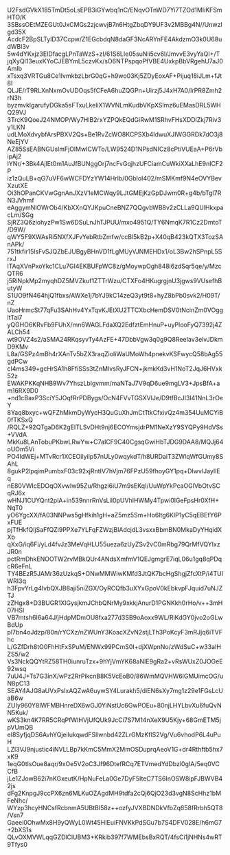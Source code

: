 U2FsdGVkX185TmDt5oLsEPB3iGYwbq1nC/ENqvOTnWD7Yi7TZOd1MIiKFSmHTO/K
3SBssOEtMZEGUt0JxCMGs2zjcwvjB7n6HtgZbqDY9UF3v2MBBg4N//Unwzlgd35X
AcdcF2BpSLTylD37Ccpw/Z1EGcbdqN8daGF3NcARYnFE4AkdzmO3k0U68udWBl3v
5w4dYKxjz3EIDfacgLPnTaWzS+zI/61S6LIe05suNli5cv6l/JmvvE3vyYaQI+/T
jqXyQl13euxKYoCJEBYmL5czvKx/sO6NTPspqoPfVBE4UxkpBbVRgehU7aJ0AmIb
xTsxq3VRTGu8Ce1IvmkbzLbrG0qG+h9wo03Kj5ZDyEoxAF+Pijuq18iJLm+fJt8I
QLJE/rT9RLXnNxmOvUDOqs5fCFeA6huZQGPn+Uirzj5J4xH7A0/lrPR8Zmh2rN3h
byzmvkIgarufyDGka5sFTxuLkeliX1WVNLmKudbVKpXSlmz6uEMasDRL5WHQ29VJ
3TrcK9QoeJ24NMOP/Wy7HlB2rxYZPQkEQdGiRwM1SRhvFHsXDDlZkj7Riv3y1LKN
udLMoXdvybfArsPBXV2Qs+Be1RvZcWO8KCPSXb4ldwuXJIWGGRDk7dO3j8NeEjYV
AZ85SsEABNGUslmFjOlMwICWTo/LW9524D1NPsdNICz8cPtiVUEaA+P6rVbipAj2
IYNr/+3Bk4AjlEt0m1AuJfBUNggOrj7ncFvGqjhzUFCiamCuWkiXXaLhE9nICF2P
iz1zQuLB+qG7uVF6wWCFDYzYW14Hrlb/0GbloI402/mSMKmf9N4eOVYBevXzutXE
Oi3hOPanCKVwGgnAnJXzV1eMCWqy9LJtGMEjKzGpDJwm0R+g4b/bTgl7RN3JVhmf
eAggymNlOWrOb4/KbXXnQYJKpuCneBNZ7QQgvbWB8v2zCLLa9QUlHkxpacLm/SGg
SjRZ3Q6ziohyzPw1Sw6DSuLnJhTJPUU/mxo4951Q/TY6NmqK7R1Cz2DmtoT/D9W/
qWY5F9XWAsRi5NXfXJFvYebRtbZmfw/ccBl5kB2p+X40qB423kQTX3TozSAnAPk/
751tkfir15lsFvSJQZbEJUBgyBHnVD1fLgMUyVJNMEHDx1/oL3Bw2hSPnpL5SrxJ
lTAqXVnPxoYkc1CLu7GI4EKBUFpWC8z/gMoywpOgh848i6zdSqr5qe/y/MzcQTR6
j5RiNpkMp2myqhDZ5MVZkuf1ZTTrWzu/CTXFo4HKugrgjnU3jgws9VUsefhButyW
S1UO9fN464hjQ1fbxs/AWXe1j7bYJ9kC14zeQ3yt9t8+hyZ8bPb0svk2/H09T/nZ
UaoHrmcSt77qFu3SAhHv4YxTqvKJEtXU2TTCXbcHemDSV0tNcinZm0VOggltTai7
yQGHO6KRvFb9FUhX/mn6WAGLFdaXQ2EdfztEmHnuP+uyPlooFyQ7392j4ZALCh54
wt9OVZ4s2/aSMA24RKqsyvTy4AzFE+47DbbVgw3q0g9Q8ReeIav3elvJDkmD9KMv
L8a/GSPz4mBh4rXAnTv5bZX3raqZioIiWaUMoWh4pnekvKSFwycQ58bAg55gdPCw
cI4ms349+gcHrSA1h8FfiSSs3tZnMIvsRyJFCN+jkmkKd3vH1NoT2JqJ6HVxk52z
EWAKPKKqNHB9Wv7YhszLblgvmm/maNTaJ7V9qD6ue9mgLV3+JpsBfA+am16RX9D0
+nd1cBaxP3SciY5JOqfRrPDBygs/OcN4FVvTGSXVlJe/D9tfBcJI3I41NnL3rOeY
8Yaq8bxyc+wQFZhMkmDyWycH3QuGuXhJmCtTtkCfxivQz4m354UuMCYiB0fTKSxQ
/RQLZ+92QTgaD6K2gEITLSvDHt9nj6ECOYmsjdrPM1NeXzY9SYQPy9HdVSs+VVdA
MkKu8LAnTobuPKbwLRwYw+C7aICF9C40CgsqGwiHbTJDG9DAA8/MQJj64oUOm5Vi
PO4IdWEj+MTvRcr1XCEOilyilp57nULy0wqykdT/h8URDaiT3ZWlqWfGUmy8SAhL
8gukP2lpqimPumbxF03c92xjRntIV7hVjm76FPzU59fhoyGY1pq+DIwvlJayIlEq
nE80VWIcEDOqOXvwIw95Zu/Rhgzi6iU7m9sEKqI/UuWpYkPcaOGlVbOtvSCqRJ6x
wHNJ1CUYQnt2plA+in539nnrRnVsLiI0pUVhIHWMy4Tpwi0lGeFpsHr0XfH+NqT0
yO6YgcXX/fA03NNPws5gHfkih1gH+aZ5mz5Sm+Ho6ltg6KlP1yC5qEBEfY6PxFUE
pjTfHkfQIjSaFfQZl9PPXe7YLFqFZWzjBlAdcjdL3vsxxBbmBN0MkaDyYHqidXXb
qXxG/iq6Fi/yLd4fvJz3MeVqHLU55ueza6zUyZSv2vC0mRbg79QrMfVQYIxzJR0n
pctRmDhkENOOTW2rvMBkQUr4ANdsXmfmV1QEJgmgrE7iqL06u1gq8qPDqcR6eFnL
TY4BEzR5JAMr36zUzkqS+ONwMMWiwKMfd3JtQK7bcHgShgjZfcXtP/i4TUIWRI3q
h3FpvYrLg4IvbQXJB8aji5niZGX/OyRCQfb3uXYxGpoV0kEbkvpFJquid7uNJZTJ
zZHgx8+D3BUGR1XlGysjkmJChbQNrMy9xkkjAnurD1PGNKkh0rHo/v++3mH07HSI
VB7mtsh6I6a64J/jHdpMDmOU8fxa277d3SB9oAoxx9WL/RiKdGY0jvo2oGLwBdUp
pl7bn4oJdzp/80n/rYCXz/nZWUnY3KoacXZvN2stjLTh3PoKcyF3mRJjq6iTVFhc
L/GZfDrh8tO0FhHtFxSPuM/ENWx99PCmS0I+djXWpnNo/zWdSuC+w33aIHZS5/w2
Vs3NckQQYtRZ58TH0iunruTzx+9hYjVmYK68aNIE9gRa2+vRsWUxZ0JOGeE92wsq
7uU4J+Ts7G3inX/wPz2RrPikcnB8K5VcEoB0/86WmMQVHW6lGMUimcOG/uN8pC13
SEAY4AJG8aUVxPsIxAQZwA6uywSY4Lurakh5/diEN6sXy7mg1z29e1FGsLcUaB6w
ZUIy960Y8IWFMBHnreDX6wGJ0YiNstUc6GwPOEu+80njLHYLbvXu6fuQvNN5Kuk/
wKS3kn4K7RR5CRqPfWIHVjUfQUk9JcCi7S7M14nXeX9U5Kjy+68GmETM5jpVUmQB
eI8SyfjqDS6AvhYQjeilukqwdFSllwnbd42ZLrGMzKflS2Vg/Vu6vhodP6L4uPuH
LZl3VJ9njustic4iNVLLBp7kKmC5MmX2MmOSDuprqAeoV1G+dr4Rthftb5hx7xK9
1eqG0tIsOue8aqr/9xOe5V2oC3Jf96DtefRCq7ETVmedYdDbzl0gIA/5eq0VCCfB
jLe1ZJowB62i7nKGxeutK/HpNuFeLa0Ge7DyF5IteC7TS6InOSW8ipFJBWVB42js
dFg2KnpgJ9ccPX6zn6MLKuOZAgdMH9tdfa2cQj6QjO23d3vgN8ScHhz1bMFeNhc/
WYzp3hcyHNCsfRcbnmA5UBtBI58z++ozfyJVXBDNDkVfbZq658fRrbh5QT8/Vsn7
Gaeei0OhwMx8H9yQWyL0Wt45HIEuiFNVKkPdSGu7b7S4DFV028E/h6mG7+2bXS1s
QLvOXMVWLqqGZDlClUBM3+KRkib397f7WMEbsBxRQT/4fsCi1jNHNs4wRT9Tfys0
